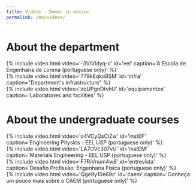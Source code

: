 ```yaml
---
title: Videos - Demar in motion
permalink: /en/videos/
---
```


<div class="container">

<h1 class="alert bg-dark text-light">About the department</h1>

<div class="row mb-3">

<div class="col-md-6 mb-3">
{% include video.html video='-3ViVIdyq-c' id='eel' caption='A Escola de Engenharia de Lorena (portuguese only)' %}
</div>

<div class="col-md-6 mb-3">
{% include video.html video='779kEqkoB5M' id='infra' caption="Department's infrastructure" %}
</div>

<div class="col-md-6 mb-3">
{% include video.html video='zoUPgnDtvhU' id='equipamentos' caption='Laboratories and facilities' %}
</div>

</div>

</div>

<div class="container">

<h1 class="alert bg-dark text-light">About the undergraduate courses</h1>

<div class="row mb-3">

<div class="col-md-6 mb-3">
{% include video.html video='o4VCyQsClZw' id='instEF' caption='Engineering Physics - EEL USP (portuguese only)' %}
</div>

<div class="col-md-6 mb-3">
{% include video.html video='LA7OVc307vU' id='instEM' caption='Materials Engineering - EEL USP (portuguese only)' %}
</div>

<div class="col-md-6 mb-3">
{% include video.html video='F7RiVnum4w8' id='entrevista' caption='Desafio Profissão: Engenharia Física (portuguese only)' %}
</div>

<div class="col-md-6 mb-3">
  {% include video.html video='Qge9y10e69c' id='caem' caption='Conheça um pouco mais sobre o CAEM (portuguese only)' %}
</div>

</div>

</div>
